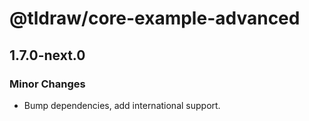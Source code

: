 # @tldraw/core-example-advanced

## 1.7.0-next.0
### Minor Changes

- Bump dependencies, add international support.
